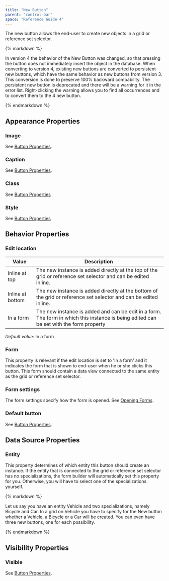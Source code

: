 ```yaml
---
title: "New Button"
parent: "control-bar"
space: "Reference Guide 4"
---
```

The new button allows the end-user to create new objects in a grid or reference set selector.

<div class="alert alert-info">{% markdown %}

In version 4 the behavior of the New Button was changed, so that pressing the button does not immediately insert the object in the database. When converting to version 4, existing new buttons are converted to persistent new buttons, which have the same behavior as new buttons from version 3\. This conversion is done to preserve 100% backward compability. The persistent new button is deprecated and there will be a warning for it in the error list. Right-clicking the warning allows you to find all occurrences and to convert them to the 4 new button.

{% endmarkdown %}</div>

## Appearance Properties

### Image

See [Button Properties](button-properties).

### Caption

See [Button Properties](button-properties).

### Class

See [Button Properties](button-properties)

### Style

See [Button Properties](button-properties)

## Behavior Properties

### Edit location

| Value | Description |
| --- | --- |
| Inline at top | The new instance is added directly at the top of the grid or reference set selector and can be edited inline. |
| Inline at bottom | The new instance is added directly at the bottom of the grid or reference set selector and can be edited inline. |
| In a form | The new instance is added and can be edit in a form. The form in which this instance is being edited can be set with the form property |

_Default value:_ In a form

### Form

This property is relevant if the edit location is set to 'In a form' and it indicates the form that is shown to end-user when he or she clicks this button. This form should contain a data view connected to the same entity as the grid or reference set selector.

### Form settings

The form settings specify how the form is opened. See [Opening Forms](opening-forms).

### Default button

See [Button Properties](button-properties).

## Data Source Properties

### Entity

This property determines of which entity this button should create an instance. If the entity that is connected to the grid or reference set selector has no specializations, the form builder will automatically set this property for you. Otherwise, you will have to select one of the specializations yourself.

<div class="alert alert-info">{% markdown %}

Let us say you have an entity Vehicle and two specializations, namely Bicycle and Car. In a grid on Vehicle you have to specify for the New button whether a Vehicle, a Bicycle or a Car will be created. You can even have three new buttons, one for each possibility.

{% endmarkdown %}</div>

## Visibility Properties

### Visible

See [Button Properties](button-properties).
